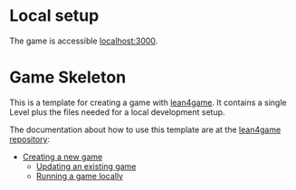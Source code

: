 # Local setup

The game is accessible [localhost:3000](http://localhost:3000).

# Game Skeleton

This is a template for creating a game with [lean4game](https://github.com/leanprover-community/lean4game/). It contains a single Level plus the files needed for a local development setup.

The documentation about how to use this template are at the [lean4game repository](https://github.com/leanprover-community/lean4game/):

* [Creating a new game](https://github.com/leanprover-community/lean4game/blob/main/doc/create_game.md)
  * [Updating an existing game](https://github.com/leanprover-community/lean4game/blob/main/doc/update_game.md)
  * [Running a game locally](https://github.com/leanprover-community/lean4game/blob/main/doc/running_locally.md)
